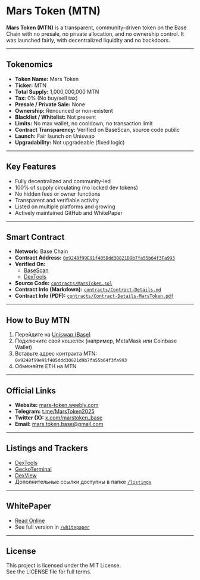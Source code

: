 # Mars Token (MTN)

**Mars Token (MTN)** is a transparent, community-driven token on the Base Chain with no presale, no private allocation, and no ownership control. It was launched fairly, with decentralized liquidity and no backdoors.

---

## Tokenomics

- **Token Name:** Mars Token  
- **Ticker:** MTN  
- **Total Supply:** 1,000,000,000 MTN  
- **Tax:** 0% (No buy/sell tax)  
- **Presale / Private Sale:** None  
- **Ownership:** Renounced or non-existent  
- **Blacklist / Whitelist:** Not present  
- **Limits:** No max wallet, no cooldown, no transaction limit  
- **Contract Transparency:** Verified on BaseScan, source code public  
- **Launch:** Fair launch on Uniswap  
- **Upgradability:** Not upgradeable (fixed logic)  

---

## Key Features

- Fully decentralized and community-led  
- 100% of supply circulating (no locked dev tokens)  
- No hidden fees or owner functions  
- Transparent and verifiable activity  
- Listed on multiple platforms and growing  
- Actively maintained GitHub and WhitePaper  

---

## Smart Contract

- **Network:** Base Chain  
- **Contract Address:** [`0x9248f99E91f405Ddd30821D9b7fa55b64f3Fa993`](https://basescan.org/address/0x9248f99E91f405Ddd30821D9b7fa55b64f3Fa993#code)  
- **Verified On:**
  - [BaseScan](https://basescan.org/address/0x9248f99E91f405Ddd30821D9b7fa55b64f3Fa993#code)  
  - [DexTools](https://www.dextools.io/app/ru/token/marstokenbase?t=1746204360743)
- **Source Code:** [`contracts/MarsToken.sol`](./contracts/MarsToken.sol)  
- **Contract Info (Markdown):** [`contracts/Contract-Details.md`](./contracts/Contract-Details.md)  
- **Contract Info (PDF):** [`contracts/Contract-Details-MarsToken.pdf`](./contracts/Contract-Details-MarsToken.pdf)  

---

## How to Buy MTN

1. Перейдите на [Uniswap (Base)](https://app.uniswap.org/#/swap?outputCurrency=0x9248f99e91f405ddd30821d9b7fa55b64f3fa993&chain=base)  
2. Подключите свой кошелёк (например, MetaMask или Coinbase Wallet)  
3. Вставьте адрес контракта MTN: `0x9248f99e91f405ddd30821d9b7fa55b64f3fa993`  
4. Обменяйте ETH на MTN

---

## Official Links

- **Website:** [mars-token.weebly.com](https://mars-token.weebly.com)  
- **Telegram:** [t.me/MarsToken2025](https://t.me/MarsToken2025)  
- **Twitter (X):** [x.com/marstoken_base](https://x.com/marstoken_base)  
- **Email:** [mars.token.base@gmail.com](mailto:mars.token.base@gmail.com)  

---

## Listings and Trackers

- [DexTools](https://www.dextools.io/app/ru/token/marstokenbase?t=1746204360743)  
- [GeckoTerminal](https://www.geckoterminal.com/base/pools/0x60da00747a244277026f3e673933ca0254d0ae41)  
- [DexView](https://www.dexview.com/base/0x9248f99E91f405Ddd30821D9b7fa55b64f3Fa993)  
- Дополнительные ссылки доступны в папке [`/listings`](./listings)

---

## WhitePaper

- [Read Online](https://mars-token.weebly.com/whitepaper.html)  
- See full version in [`/whitepaper`](./whitepaper)

---

## License

This project is licensed under the MIT License.  
See the LICENSE file for full terms.
